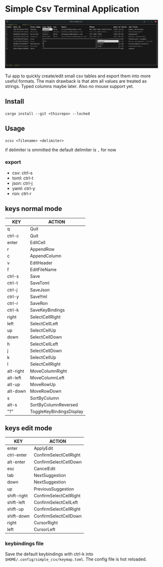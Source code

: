 # Simple Csv Terminal Application

![Alt text](simple_csv.png "Optional Title")

Tui app to quickly create/edit small csv tables and export them into more useful formats.
The main drawback is that atm all values are treated as strings.
Typed columns maybe later. Also no mouse support yet.

## Install
`cargo install --git <thisrepo> --locked`

## Usage
`scsv <filename> <delimiter>`

if delimiter is ommitted the default delimiter is `,` for now

### export
- csv: ctrl-s
- toml: ctrl-t
- json: ctrl-j
- yaml: ctrl-y
- ron: ctrl-r


## keys normal mode
| KEY | ACTION |
| - | - |
| q | Quit |
| ctrl-c | Quit |
| enter | EditCell |
| r | AppendRow |
| c | AppendColumn |
| v | EditHeader |
| f | EditFileName |
| ctrl-s | Save |
| ctrl-t | SaveToml |
| ctrl-j | SaveJson |
| ctrl-y | SaveYml |
| ctrl-r | SaveRon |
| ctrl-k | SaveKeyBindings |
| right | SelectCellRight |
| left | SelectCellLeft |
| up | SelectCellUp |
| down | SelectCellDown |
| h | SelectCellLeft |
| j | SelectCellDown |
| k | SelectCellUp |
| l | SelectCellRight |
| alt-right | MoveColumnRight |
| alt-left | MoveColumnLeft |
| alt-up | MoveRowUp |
| alt-down | MoveRowDown |
| s | SortByColumn |
| alt-s | SortByColumnReversed |
| "?" | ToggleKeyBindingsDisplay |

## keys edit mode
| KEY | ACTION |
| - | - |
| enter | ApplyEdit |
| ctrl-enter | ConfirmSelectCellRight |
| alt-enter | ConfirmSelectCellDown |
| esc | CancelEdit |
| tab | NextSuggestion |
| down | NextSuggestion |
| up | PreviousSuggestion |
| shift-right | ConfirmSelectCellRight |
| shift-left | ConfirmSelectCellLeft |
| shift-up | ConfirmSelectCellRight |
| shift-down | ConfirmSelectCellDown |
| right | CursorRight |
| left | CursorLeft |

  ### keybindings file
  Save the default keybindings with ctrl-k into `$HOME/.config/simple_csv/keymap.toml`.
  The config file is hot reloaded.

